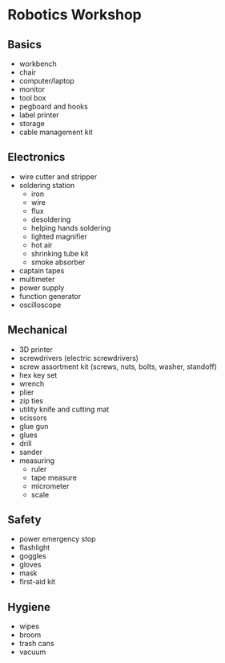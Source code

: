 # Robotics Workshop
## Basics
- workbench
- chair 
- computer/laptop 
- monitor
- tool box
- pegboard and hooks
- label printer
- storage
- cable management kit

## Electronics
- wire cutter and stripper
- soldering station 
  - iron 
  - wire 
  - flux
  - desoldering
  - helping hands soldering 
  - lighted magnifier
  - hot air
  - shrinking tube kit
  - smoke absorber
- captain tapes
- multimeter
- power supply
- function generator
- oscilloscope

## Mechanical 
- 3D printer
- screwdrivers (electric screwdrivers)
- screw assortment kit (screws, nuts, bolts, washer, standoff)
- hex key set
- wrench
- plier
- zip ties
- utility knife and cutting mat
- scissors
- glue gun
- glues
- drill 
- sander
- measuring  
  - ruler
  - tape measure
  - micrometer
  - scale

## Safety
- power emergency stop
- flashlight
- goggles
- gloves
- mask
- first-aid kit

## Hygiene
- wipes
- broom
- trash cans
- vacuum

